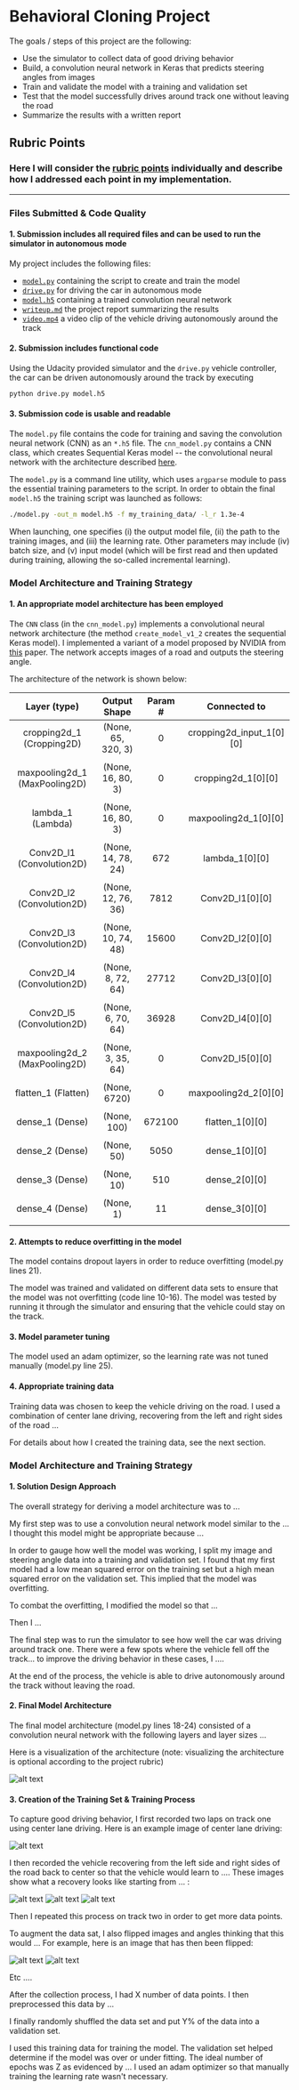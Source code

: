 # **Behavioral Cloning Project** 


The goals / steps of this project are the following:
* Use the simulator to collect data of good driving behavior
* Build, a convolution neural network in Keras that predicts steering angles from images
* Train and validate the model with a training and validation set
* Test that the model successfully drives around track one without leaving the road
* Summarize the results with a written report


[//]: # (Image References)

[image1]: ./output_images/img_1.png "Model Visualization"
[image2]: ./output_images/img_2.png "Grayscaling"
[image3]: ./output_images/img_3.png "Recovery Image"
[image4]: ./output_images/img_4.png "Recovery Image"
[image5]: ./output_images/img_5.png "Recovery Image"
[image6]: ./output_images/img_6.png "Normal Image"
[image7]: ./output_images/img_7.png "Flipped Image"

## Rubric Points
### Here I will consider the [rubric points](https://review.udacity.com/#!/rubrics/432/view) individually and describe how I addressed each point in my implementation.  

---
### Files Submitted & Code Quality

#### 1. Submission includes all required files and can be used to run the simulator in autonomous mode

My project includes the following files:
* [`model.py`](./model.py) containing the script to create and train the model
* [`drive.py`](./drive.py) for driving the car in autonomous mode
* [`model.h5`](./model.h5) containing a trained convolution neural network 
* [`writeup.md`](./writeup.md) the project report summarizing the results
* [`video.mp4`](./video.mp4) a video clip of the vehicle driving autonomously around the track

#### 2. Submission includes functional code

Using the Udacity provided simulator and the `drive.py` vehicle controller, 
the car can be driven autonomously around the track by executing 

```sh
python drive.py model.h5
```

#### 3. Submission code is usable and readable

The `model.py` file contains the code for training and saving the
convolution neural network (CNN) as an `*.h5` file.
The `cnn_model.py` contains a CNN class, which creates Sequential
Keras model -- the convolutional neural network with the architecture
described [here](arch).

The `model.py` is a command line utility, which uses `argparse` module
to pass the essential training parameters to the script.
In order to obtain the final `model.h5` the training script was
launched as follows:

```sh
./model.py -out_m model.h5 -f my_training_data/ -l_r 1.3e-4
```

When launching, one specifies (i) the output model file, (ii) the path to the
training images, and (iii) the learning rate. 
Other parameters may include (iv) batch size, and (v) input model 
(which will be first read and then updated during training, 
allowing the so-called incremental learning).


### <a id='arch'> Model Architecture and Training Strategy </a>

#### 1. An appropriate model architecture has been employed

The `CNN` class (in the `cnn_model.py`) implements a convolutional
neural network architecture (the method `create_model_v1_2` creates 
the sequential Keras model). 
I implemented a variant of a model proposed by NVIDIA from 
[this](http://images.nvidia.com/content/tegra/automotive/images/2016/solutions/pdf/end-to-end-dl-using-px.pdf)
paper. 
The network accepts images of a road and outputs the steering angle.

The architecture of the network is shown below:

| Layer (type)                   |  Output Shape        |  Param #   |  Connected to                 |    
|:------------------------------:|:--------------------:|:----------:|:-----------------------------:|
| cropping2d_1 (Cropping2D)      |  (None, 65, 320, 3)  |  0         |  cropping2d_input_1[0][0]     |    
|                                |                      |            |                               |    
| maxpooling2d_1 (MaxPooling2D)  |  (None, 16, 80, 3)   |  0         |  cropping2d_1[0][0]           |    
|                                |                      |            |                               |    
| lambda_1 (Lambda)              |  (None, 16, 80, 3)   |  0         |  maxpooling2d_1[0][0]         |    
|                                |                      |            |                               |    
| Conv2D_l1 (Convolution2D)      |  (None, 14, 78, 24)  |  672       |  lambda_1[0][0]               |    
|                                |                      |            |                               |    
| Conv2D_l2 (Convolution2D)      |  (None, 12, 76, 36)  |  7812      |  Conv2D_l1[0][0]              |    
|                                |                      |            |                               |    
| Conv2D_l3 (Convolution2D)      |  (None, 10, 74, 48)  |  15600     |  Conv2D_l2[0][0]              |    
|                                |                      |            |                               |    
| Conv2D_l4 (Convolution2D)      |  (None, 8, 72, 64)   |  27712     |  Conv2D_l3[0][0]              |    
|                                |                      |            |                               |    
| Conv2D_l5 (Convolution2D)      |  (None, 6, 70, 64)   |  36928     |  Conv2D_l4[0][0]              |    
|                                |                      |            |                               |    
| maxpooling2d_2 (MaxPooling2D)  |  (None, 3, 35, 64)   |  0         |  Conv2D_l5[0][0]              |    
|                                |                      |            |                               |    
| flatten_1 (Flatten)            |  (None, 6720)        |  0         |  maxpooling2d_2[0][0]         |    
|                                |                      |            |                               |    
| dense_1 (Dense)                |  (None, 100)         |  672100    |  flatten_1[0][0]              |    
|                                |                      |            |                               |    
| dense_2 (Dense)                |  (None, 50)          |  5050      |  dense_1[0][0]                |    
|                                |                      |            |                               |    
| dense_3 (Dense)                |  (None, 10)          |  510       |  dense_2[0][0]                |    
|                                |                      |            |                               |    
| dense_4 (Dense)                |  (None, 1)           |  11        |  dense_3[0][0]                |    
|                                                       |            |                               |   




#### 2. Attempts to reduce overfitting in the model

The model contains dropout layers in order to reduce overfitting (model.py lines 21). 

The model was trained and validated on different data sets to ensure that the model was not overfitting (code line 10-16). The model was tested by running it through the simulator and ensuring that the vehicle could stay on the track.

#### 3. Model parameter tuning

The model used an adam optimizer, so the learning rate was not tuned manually (model.py line 25).

#### 4. Appropriate training data

Training data was chosen to keep the vehicle driving on the road. I used a combination of center lane driving, recovering from the left and right sides of the road ... 

For details about how I created the training data, see the next section. 

### Model Architecture and Training Strategy

#### 1. Solution Design Approach

The overall strategy for deriving a model architecture was to ...

My first step was to use a convolution neural network model similar to the ... I thought this model might be appropriate because ...

In order to gauge how well the model was working, I split my image and steering angle data into a training and validation set. I found that my first model had a low mean squared error on the training set but a high mean squared error on the validation set. This implied that the model was overfitting. 

To combat the overfitting, I modified the model so that ...

Then I ... 

The final step was to run the simulator to see how well the car was driving around track one. There were a few spots where the vehicle fell off the track... to improve the driving behavior in these cases, I ....

At the end of the process, the vehicle is able to drive autonomously around the track without leaving the road.

#### 2. Final Model Architecture

The final model architecture (model.py lines 18-24) consisted of a convolution neural network with the following layers and layer sizes ...

Here is a visualization of the architecture (note: visualizing the architecture is optional according to the project rubric)

![alt text][image1]

#### 3. Creation of the Training Set & Training Process

To capture good driving behavior, I first recorded two laps on track one using center lane driving. Here is an example image of center lane driving:

![alt text][image2]

I then recorded the vehicle recovering from the left side and right sides of the road back to center so that the vehicle would learn to .... These images show what a recovery looks like starting from ... :

![alt text][image3]
![alt text][image4]
![alt text][image5]

Then I repeated this process on track two in order to get more data points.

To augment the data sat, I also flipped images and angles thinking that this would ... For example, here is an image that has then been flipped:

![alt text][image6]
![alt text][image7]

Etc ....

After the collection process, I had X number of data points. I then preprocessed this data by ...


I finally randomly shuffled the data set and put Y% of the data into a validation set. 

I used this training data for training the model. The validation set helped determine if the model was over or under fitting. The ideal number of epochs was Z as evidenced by ... I used an adam optimizer so that manually training the learning rate wasn't necessary.
